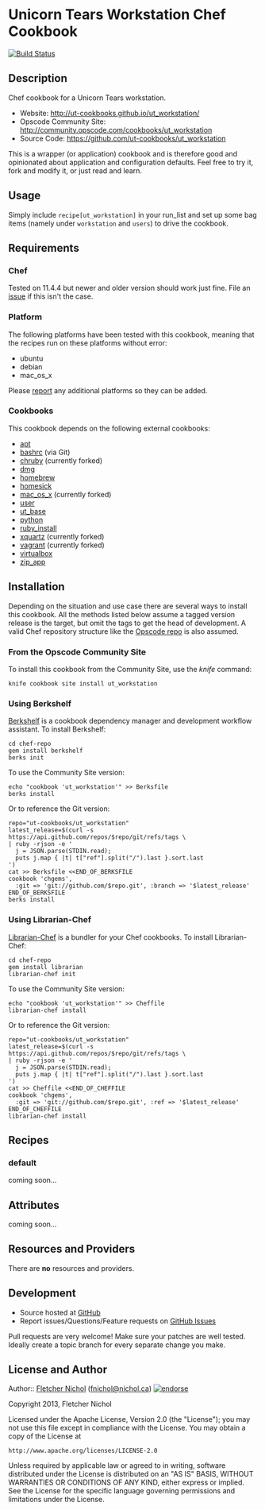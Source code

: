 # <a name="title"></a> Unicorn Tears Workstation Chef Cookbook

[![Build Status](https://travis-ci.org/ut-cookbooks/ut_workstation.png?branch=master)](https://travis-ci.org/ut-cookbooks/ut_workstation)

## <a name="description"></a> Description

Chef cookbook for a Unicorn Tears workstation.

* Website: http://ut-cookbooks.github.io/ut_workstation/
* Opscode Community Site: http://community.opscode.com/cookbooks/ut_workstation
* Source Code: https://github.com/ut-cookbooks/ut_workstation

This is a wrapper (or application) cookbook and is therefore good and
opinionated about application and configuration defaults. Feel free to try it,
fork and modify it, or just read and learn.

## <a name="usage"></a> Usage

Simply include `recipe[ut_workstation]` in your run\_list and set up some bag
items (namely under `workstation` and `users`) to drive the cookbook.

## <a name="requirements"></a> Requirements

### <a name="requirements-chef"></a> Chef

Tested on 11.4.4 but newer and older version should work just fine.
File an [issue][issues] if this isn't the case.

### <a name="requirements-platform"></a> Platform

The following platforms have been tested with this cookbook, meaning that the
recipes run on these platforms without error:

* ubuntu
* debian
* mac\_os\_x

Please [report][issues] any additional platforms so they can be added.

### <a name="requirements-cookbooks"></a> Cookbooks

This cookbook depends on the following external cookbooks:

* [apt][apt_cb]
* [bashrc][bashrc_cb] (via Git)
* [chruby][chruby_cb] (currently forked)
* [dmg][dmg_cb]
* [homebrew][homebrew_cb]
* [homesick][homesick_cb]
* [mac_os_x][mac_os_x_cb] (currently forked)
* [user][user_cb]
* [ut_base][ut_base_cb]
* [python][python_cb]
* [ruby_install][ruby_install_cb]
* [xquartz][xquartz_cb] (currently forked)
* [vagrant][vagrant_cb] (currently forked)
* [virtualbox][virtualbox_cb]
* [zip_app][zip_app_cb]

## <a name="installation"></a> Installation

Depending on the situation and use case there are several ways to install
this cookbook. All the methods listed below assume a tagged version release
is the target, but omit the tags to get the head of development. A valid
Chef repository structure like the [Opscode repo][chef_repo] is also assumed.

### <a name="installation-site"></a> From the Opscode Community Site

To install this cookbook from the Community Site, use the *knife* command:

    knife cookbook site install ut_workstation

### <a name="installation-berkshelf"></a> Using Berkshelf

[Berkshelf][berkshelf] is a cookbook dependency manager and development
workflow assistant. To install Berkshelf:

    cd chef-repo
    gem install berkshelf
    berks init

To use the Community Site version:

    echo "cookbook 'ut_workstation'" >> Berksfile
    berks install

Or to reference the Git version:

    repo="ut-cookbooks/ut_workstation"
    latest_release=$(curl -s https://api.github.com/repos/$repo/git/refs/tags \
    | ruby -rjson -e '
      j = JSON.parse(STDIN.read);
      puts j.map { |t| t["ref"].split("/").last }.sort.last
    ')
    cat >> Berksfile <<END_OF_BERKSFILE
    cookbook 'chgems',
      :git => 'git://github.com/$repo.git', :branch => '$latest_release'
    END_OF_BERKSFILE
    berks install

### <a name="installation-librarian"></a> Using Librarian-Chef

[Librarian-Chef][librarian] is a bundler for your Chef cookbooks.
To install Librarian-Chef:

    cd chef-repo
    gem install librarian
    librarian-chef init

To use the Community Site version:

    echo "cookbook 'ut_workstation'" >> Cheffile
    librarian-chef install

Or to reference the Git version:

    repo="ut-cookbooks/ut_workstation"
    latest_release=$(curl -s https://api.github.com/repos/$repo/git/refs/tags \
    | ruby -rjson -e '
      j = JSON.parse(STDIN.read);
      puts j.map { |t| t["ref"].split("/").last }.sort.last
    ')
    cat >> Cheffile <<END_OF_CHEFFILE
    cookbook 'chgems',
      :git => 'git://github.com/$repo.git', :ref => '$latest_release'
    END_OF_CHEFFILE
    librarian-chef install

## <a name="recipes"></a> Recipes

### <a name="recipes-default"></a> default

coming soon...

## <a name="attributes"></a> Attributes

coming soon...

## <a name="lwrps"></a> Resources and Providers

There are **no** resources and providers.

## <a name="development"></a> Development

* Source hosted at [GitHub][repo]
* Report issues/Questions/Feature requests on [GitHub Issues][issues]

Pull requests are very welcome! Make sure your patches are well tested.
Ideally create a topic branch for every separate change you make.

## <a name="license"></a> License and Author

Author:: [Fletcher Nichol][fnichol] (<fnichol@nichol.ca>) [![endorse](http://api.coderwall.com/fnichol/endorsecount.png)](http://coderwall.com/fnichol)

Copyright 2013, Fletcher Nichol

Licensed under the Apache License, Version 2.0 (the "License");
you may not use this file except in compliance with the License.
You may obtain a copy of the License at

    http://www.apache.org/licenses/LICENSE-2.0

Unless required by applicable law or agreed to in writing, software
distributed under the License is distributed on an "AS IS" BASIS,
WITHOUT WARRANTIES OR CONDITIONS OF ANY KIND, either express or implied.
See the License for the specific language governing permissions and
limitations under the License.

[apt_cb]:         http://community.opscode.com/cookbooks/apt
[bashrc_cb]:      https://github.com/fnichol/chef-bashrc
[chruby_cb]:      http://community.opscode.com/cookbooks/chruby
[dmg_cb]:         http://community.opscode.com/cookbooks/dmg
[homebrew_cb]:    http://community.opscode.com/cookbooks/homebrew
[homesick_cb]:    http://community.opscode.com/cookbooks/homesick
[mac_os_x_cb]:    http://community.opscode.com/cookbooks/mac_os_x
[user_cb]:        http://community.opscode.com/cookbooks/user
[ut_base_cb]:     http://community.opscode.com/cookbooks/ut_base
[python_cb]:      http://community.opscode.com/cookbooks/python
[ruby_install_cb]: http://community.opscode.com/cookbooks/ruby_install
[xquartz_cb]:     http://community.opscode.com/cookbooks/xquartz
[vagrant_cb]:     http://community.opscode.com/cookbooks/vagrant
[virtualbox_cb]:  http://community.opscode.com/cookbooks/virtualbox
[zip_app_cb]:     http://community.opscode.com/cookbooks/zip_app

[berkshelf]:    http://berkshelf.com/
[chef_repo]:    https://github.com/opscode/chef-repo
[cheffile]:     https://github.com/applicationsonline/librarian/blob/master/lib/librarian/chef/templates/Cheffile
[librarian]:    https://github.com/applicationsonline/librarian#readme

[fnichol]:      https://github.com/fnichol
[repo]:         https://github.com/ut-cookbooks/ut_workstation
[issues]:       https://github.com/ut-cookbooks/ut_workstation/issues
